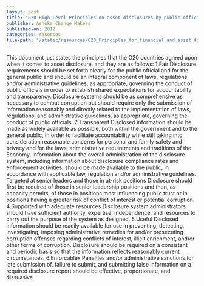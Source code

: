 ```yaml
---
layout: post
title: "G20 High-Level Principles on asset disclosures by public officials"
publisher: Ashoka Change Makers
published-on: 2012
categories: resorces
file-path: "/static/resources/G20_Principles_for_financial_and_asset_disclosure_systems.pdf"
---
```

This document just states the principles that the G20 countries agreed upon when it comes to asset
disclosure, and they are as follows:
1.Fair
Disclosure requirements should be set forth clearly for the public official and for the
general public and should be an integral component of laws, regulations and/or
administrative guidelines, as appropriate, governing the conduct of public officials in
order to establish shared expectations for accountability and transparency.
Disclosure systems should be as comprehensive as necessary to combat corruption
but should require only the submission of information reasonably and directly
related to the implementation of laws, regulations, and administrative guidelines, as
appropriate, governing the conduct of public officials.
2.Transparent
Disclosed information should be made as widely available as possible, both within
the government and to the general public, in order to facilitate accountability while
still taking into consideration reasonable concerns for personal and family safety and
privacy and for the laws, administrative requirements and traditions of the Economy.
Information about the overall administration of the disclosure system, including
information about disclosure compliance rates and enforcement activities, should be
made available to the public, in accordance with applicable law, regulation and/or
administrative guidelines.
Targeted at senior leaders and those in at-risk positions
Disclosure should first be required of those in senior leadership positions and then,
as capacity permits, of those in positions most influencing public trust or in positions
having a greater risk of conflict of interest or potential corruption.
4.Supported with adequate resources
Disclosure system administrators should have sufficient authority, expertise,
independence, and resources to carry out the purpose of the system as designed.
5.Useful
Disclosed information should be readily available for use in preventing,
detecting, investigating, imposing administrative remedies for and/or prosecuting
corruption offenses regarding conflicts of interest, illicit enrichment, and/or other
forms of corruption.
Disclosure should be required on a consistent and periodic basis so that the
information reflects reasonably current circumstances.
6.Enforcablex
Penalties and/or administrative sanctions for late submission of, failure to submit,
and submitting false information on a required disclosure report should be effective,
proportionate, and dissuasive.